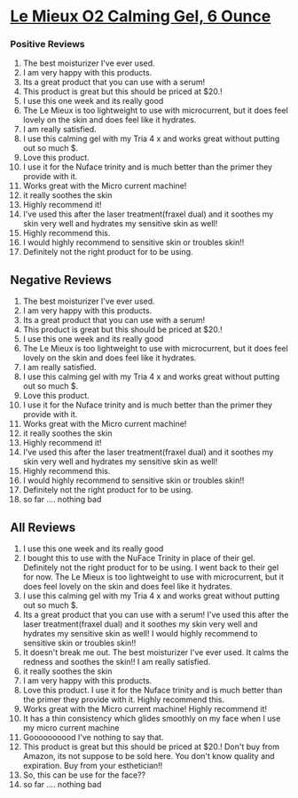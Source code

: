 # [Le Mieux O2 Calming Gel, 6 Ounce](https://products.checkmycream.com/products/Le-Mieux-O2-Calming-Gel-6-Ounce.html)

### Positive Reviews

<ol>
      <li>The best moisturizer I&#x27;ve ever used.</li>
      <li>I am very happy with this products.</li>
      <li>Its a great product that you can use with a serum!</li>
      <li>This product is great but this should be priced at $20.!</li>
      <li>I use this one week and its really good</li>
      <li>The Le Mieux is too lightweight to use with microcurrent, but it does feel lovely on the skin and does feel like it hydrates.</li>
      <li>I am really satisfied.</li>
      <li>I use this calming gel with my Tria 4 x and works great without putting out so much $.</li>
      <li>Love this product.  </li>
      <li>I use it for the Nuface trinity and is much better than the primer they provide with it.  </li>
      <li>Works great with the Micro current machine!  </li>
      <li>it really soothes the skin</li>
      <li>Highly recommend it!</li>
      <li>I&#x27;ve used this after the laser treatment(fraxel dual) and it soothes my skin very well and hydrates my sensitive skin as well!</li>
      <li>Highly recommend this.</li>
      <li>I would highly recommend to sensitive skin or troubles skin!!</li>
      <li>Definitely not the right product for to be using.  </li>
</ol>


<h2>Negative Reviews</h2>
<ol>
<li> The best moisturizer I&#x27;ve ever used.</li>
<li> I am very happy with this products.</li>
<li> Its a great product that you can use with a serum!</li>
<li> This product is great but this should be priced at $20.!</li>
<li> I use this one week and its really good</li>
<li> The Le Mieux is too lightweight to use with microcurrent, but it does feel lovely on the skin and does feel like it hydrates.</li>
<li> I am really satisfied.</li>
<li> I use this calming gel with my Tria 4 x and works great without putting out so much $.</li>
<li> Love this product.  </li>
<li> I use it for the Nuface trinity and is much better than the primer they provide with it.  </li>
<li> Works great with the Micro current machine!  </li>
<li> it really soothes the skin</li>
<li> Highly recommend it!</li>
<li> I&#x27;ve used this after the laser treatment(fraxel dual) and it soothes my skin very well and hydrates my sensitive skin as well!</li>
<li> Highly recommend this.</li>
<li> I would highly recommend to sensitive skin or troubles skin!!</li>
<li> Definitely not the right product for to be using.  </li>
<li> so far ....  nothing bad</li>
</ol>

<h2>All Reviews</h2>

<ol>
    <li> I use this one week and its really good</li>
    <li> I bought this to use with the NuFace Trinity in place of their gel.  Definitely not the right product for to be using.  I went back to their gel for now.  The Le Mieux is too lightweight to use with microcurrent, but it does feel lovely on the skin and does feel like it hydrates.</li>
    <li> I use this calming gel with my Tria 4 x and works great without putting out so much $.</li>
    <li> Its a great product that you can use with a serum! I&#x27;ve used this after the laser treatment(fraxel dual) and it soothes my skin very well and hydrates my sensitive skin as well! I would highly recommend to sensitive skin or troubles skin!!</li>
    <li> It doesn&#x27;t break me out. The best moisturizer I&#x27;ve ever used. It calms the redness and soothes the skin!! I am really satisfied.</li>
    <li> it really soothes the skin</li>
    <li> I am very happy with this products.</li>
    <li> Love this product.  I use it for the Nuface trinity and is much better than the primer they provide with it.  Highly recommend this.</li>
    <li> Works great with the Micro current machine!  Highly recommend it!</li>
    <li> It has a thin consistency which glides smoothly on my face when I use my micro current machine</li>
    <li> Goooooooood I&#x27;ve nothing to say that.</li>
    <li> This product is great but this should be priced at $20.! Don&#x27;t buy from Amazon, its not suppose to be sold here.  You don&#x27;t know quality and expiration.  Buy from your esthetician!!</li>
    <li> So, this can be use for the face??</li>
    <li> so far ....  nothing bad</li>
</ol>




